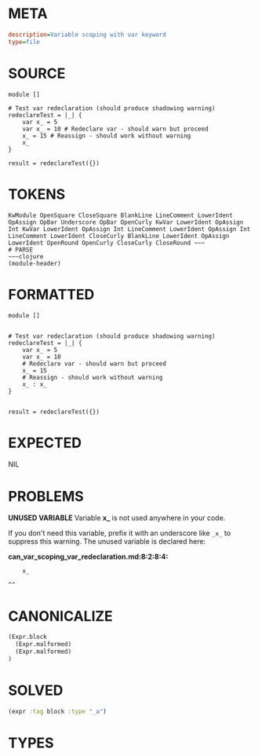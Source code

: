 # META
~~~ini
description=Variable scoping with var keyword
type=file
~~~
# SOURCE
~~~roc
module []

# Test var redeclaration (should produce shadowing warning)
redeclareTest = |_| {
	var x_ = 5
	var x_ = 10 # Redeclare var - should warn but proceed
	x_ = 15 # Reassign - should work without warning
	x_
}

result = redeclareTest({})
~~~
# TOKENS
~~~text
KwModule OpenSquare CloseSquare BlankLine LineComment LowerIdent OpAssign OpBar Underscore OpBar OpenCurly KwVar LowerIdent OpAssign Int KwVar LowerIdent OpAssign Int LineComment LowerIdent OpAssign Int LineComment LowerIdent CloseCurly BlankLine LowerIdent OpAssign LowerIdent OpenRound OpenCurly CloseCurly CloseRound ~~~
# PARSE
~~~clojure
(module-header)
~~~
# FORMATTED
~~~roc
module []


# Test var redeclaration (should produce shadowing warning)
redeclareTest = |_| {
	var x_ = 5
	var x_ = 10
	# Redeclare var - should warn but proceed
	x_ = 15
	# Reassign - should work without warning
	x_ : x_
}


result = redeclareTest({})
~~~
# EXPECTED
NIL
# PROBLEMS
**UNUSED VARIABLE**
Variable **x_** is not used anywhere in your code.

If you don't need this variable, prefix it with an underscore like `_x_` to suppress this warning.
The unused variable is declared here:

**can_var_scoping_var_redeclaration.md:8:2:8:4:**
```roc
	x_
```
	^^


# CANONICALIZE
~~~clojure
(Expr.block
  (Expr.malformed)
  (Expr.malformed)
)
~~~
# SOLVED
~~~clojure
(expr :tag block :type "_a")
~~~
# TYPES
~~~roc
~~~
